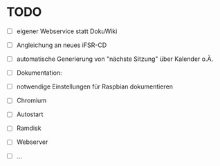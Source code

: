 TODO
====

* [ ] eigener Webservice statt DokuWiki
* [ ] Angleichung an neues iFSR-CD
* [ ] automatische Generierung von "nächste Sitzung" über Kalender o.Ä.
* [ ] Dokumentation:
* [ ] notwendige Einstellungen für Raspbian dokumentieren
* [ ] Chromium 
* [ ] Autostart
* [ ] Ramdisk
* [ ] Webserver
* [ ] … 
  